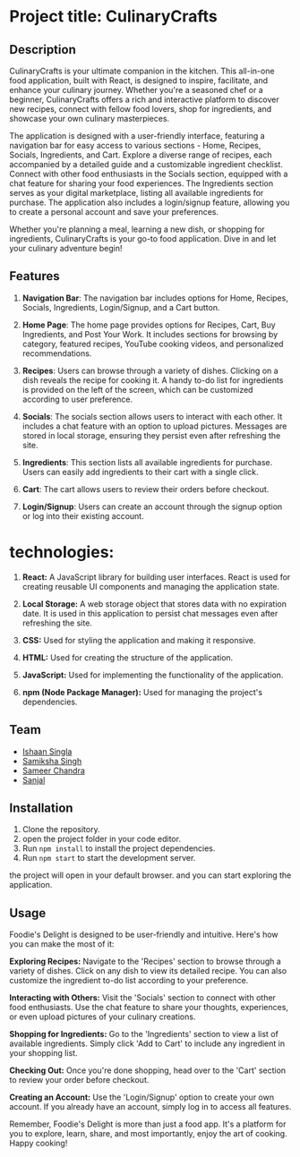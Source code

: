 # Project title: CulinaryCrafts

## Description
CulinaryCrafts is your ultimate companion in the kitchen. This all-in-one food application, built with React, is designed to inspire, facilitate, and enhance your culinary journey. Whether you're a seasoned chef or a beginner, CulinaryCrafts offers a rich and interactive platform to discover new recipes, connect with fellow food lovers, shop for ingredients, and showcase your own culinary masterpieces.

The application is designed with a user-friendly interface, featuring a navigation bar for easy access to various sections - Home, Recipes, Socials, Ingredients, and Cart. Explore a diverse range of recipes, each accompanied by a detailed guide and a customizable ingredient checklist. Connect with other food enthusiasts in the Socials section, equipped with a chat feature for sharing your food experiences. The Ingredients section serves as your digital marketplace, listing all available ingredients for purchase. The application also includes a login/signup feature, allowing you to create a personal account and save your preferences.

Whether you're planning a meal, learning a new dish, or shopping for ingredients, CulinaryCrafts is your go-to food application. Dive in and let your culinary adventure begin!

## Features
1. **Navigation Bar**: The navigation bar includes options for Home, Recipes, Socials, Ingredients, Login/Signup, and a Cart button.

2. **Home Page**: The home page provides options for Recipes, Cart, Buy Ingredients, and Post Your Work. It includes sections for browsing by category, featured recipes, YouTube cooking videos, and personalized recommendations.

3. **Recipes**: Users can browse through a variety of dishes. Clicking on a dish reveals the recipe for cooking it. A handy to-do list for ingredients is provided on the left of the screen, which can be customized according to user preference.

4. **Socials**: The socials section allows users to interact with each other. It includes a chat feature with an option to upload pictures. Messages are stored in local storage, ensuring they persist even after refreshing the site.

5. **Ingredients**: This section lists all available ingredients for purchase. Users can easily add ingredients to their cart with a single click.

6. **Cart**: The cart allows users to review their orders before checkout.

7. **Login/Signup**: Users can create an account through the signup option or log into their existing account.

# technologies:

1. **React:** A JavaScript library for building user interfaces. React is used for creating reusable UI components and managing the application state.

2. **Local Storage:** A web storage object that stores data with no expiration date. It is used in this application to persist chat messages even after refreshing the site.

3. **CSS:** Used for styling the application and making it responsive.

4. **HTML:** Used for creating the structure of the application.

5. **JavaScript:** Used for implementing the functionality of the application.

6. **npm (Node Package Manager):** Used for managing the project's dependencies.

## Team
- [Ishaan Singla](https://github.com/Ishaan1106)
- [Samiksha Singh](https://github.com/SamikshaSingh25)
- [Sameer Chandra](https://github.com/MajesterSmith)
- [Sanjal](https://github.com/SanjalJain)

## Installation
1. Clone the repository.
2. open the project folder in your code editor.
3. Run `npm install` to install the project dependencies.
4. Run `npm start` to start the development server.

the project will open in your default browser. and you can start exploring the application.

## Usage

Foodie's Delight is designed to be user-friendly and intuitive. Here's how you can make the most of it:

**Exploring Recipes:** Navigate to the 'Recipes' section to browse through a variety of dishes. Click on any dish to view its detailed recipe. You can also customize the ingredient to-do list according to your preference.

**Interacting with Others:** Visit the 'Socials' section to connect with other food enthusiasts. Use the chat feature to share your thoughts, experiences, or even upload pictures of your culinary creations.

**Shopping for Ingredients:** Go to the 'Ingredients' section to view a list of available ingredients. Simply click 'Add to Cart' to include any ingredient in your shopping list.

**Checking Out:** Once you're done shopping, head over to the 'Cart' section to review your order before checkout.

**Creating an Account:** Use the 'Login/Signup' option to create your own account. If you already have an account, simply log in to access all features.

Remember, Foodie's Delight is more than just a food app. It's a platform for you to explore, learn, share, and most importantly, enjoy the art of cooking. Happy cooking!